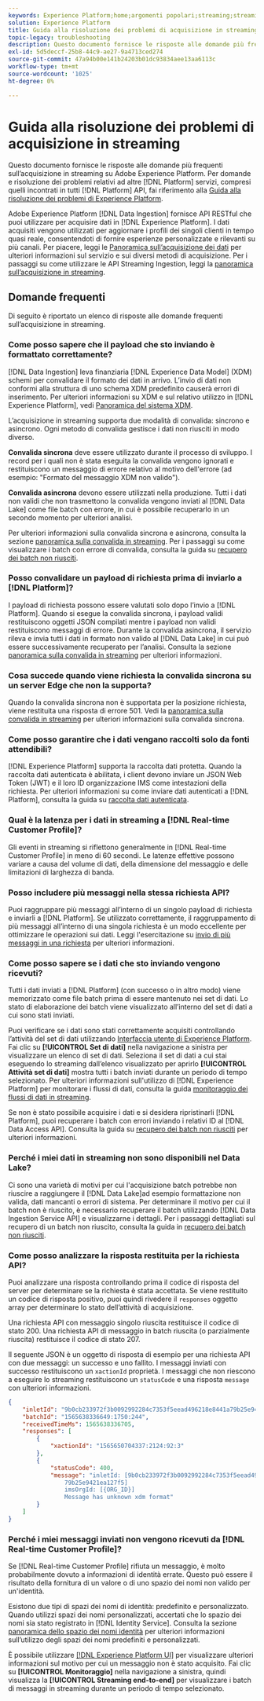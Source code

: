 ```yaml
---
keywords: Experience Platform;home;argomenti popolari;streaming;streaming ingestion;risoluzione dei problemi;streaming ingestion risoluzione dei problemi;streaming ingestion faq;faq;
solution: Experience Platform
title: Guida alla risoluzione dei problemi di acquisizione in streaming
topic-legacy: troubleshooting
description: Questo documento fornisce le risposte alle domande più frequenti sull’acquisizione in streaming su Adobe Experience Platform.
exl-id: 5d5deccf-25b8-44c9-ae27-9a4713ced274
source-git-commit: 47a94b00e141b24203b01dc93834aee13aa6113c
workflow-type: tm+mt
source-wordcount: '1025'
ht-degree: 0%

---
```


# Guida alla risoluzione dei problemi di acquisizione in streaming

Questo documento fornisce le risposte alle domande più frequenti sull’acquisizione in streaming su Adobe Experience Platform. Per domande e risoluzione dei problemi relativi ad altre [!DNL Platform] servizi, compresi quelli incontrati in tutti [!DNL Platform] API, fai riferimento alla [Guida alla risoluzione dei problemi di Experience Platform](../../landing/troubleshooting.md).

Adobe Experience Platform [!DNL Data Ingestion] fornisce API RESTful che puoi utilizzare per acquisire dati in [!DNL Experience Platform]. I dati acquisiti vengono utilizzati per aggiornare i profili dei singoli clienti in tempo quasi reale, consentendoti di fornire esperienze personalizzate e rilevanti su più canali. Per piacere, leggi le [Panoramica sull’acquisizione dei dati](../home.md) per ulteriori informazioni sul servizio e sui diversi metodi di acquisizione. Per i passaggi su come utilizzare le API Streaming Ingestion, leggi la [panoramica sull’acquisizione in streaming](../streaming-ingestion/overview.md).

## Domande frequenti

Di seguito è riportato un elenco di risposte alle domande frequenti sull’acquisizione in streaming.

### Come posso sapere che il payload che sto inviando è formattato correttamente?

[!DNL Data Ingestion] leva finanziaria [!DNL Experience Data Model] (XDM) schemi per convalidare il formato dei dati in arrivo. L’invio di dati non conformi alla struttura di uno schema XDM predefinito causerà errori di inserimento. Per ulteriori informazioni su XDM e sul relativo utilizzo in [!DNL Experience Platform], vedi [Panoramica del sistema XDM](../../xdm/home.md).

L’acquisizione in streaming supporta due modalità di convalida: sincrono e asincrono. Ogni metodo di convalida gestisce i dati non riusciti in modo diverso.

**Convalida sincrona** deve essere utilizzato durante il processo di sviluppo. I record per i quali non è stata eseguita la convalida vengono ignorati e restituiscono un messaggio di errore relativo al motivo dell&#39;errore (ad esempio: &quot;Formato del messaggio XDM non valido&quot;).

**Convalida asincrona** devono essere utilizzati nella produzione. Tutti i dati non validi che non trasmettono la convalida vengono inviati al [!DNL Data Lake] come file batch con errore, in cui è possibile recuperarlo in un secondo momento per ulteriori analisi.

Per ulteriori informazioni sulla convalida sincrona e asincrona, consulta la sezione [panoramica sulla convalida in streaming](../quality/streaming-validation.md). Per i passaggi su come visualizzare i batch con errore di convalida, consulta la guida su [recupero dei batch non riusciti](../quality/retrieve-failed-batches.md).

### Posso convalidare un payload di richiesta prima di inviarlo a [!DNL Platform]?

I payload di richiesta possono essere valutati solo dopo l’invio a [!DNL Platform]. Quando si esegue la convalida sincrona, i payload validi restituiscono oggetti JSON compilati mentre i payload non validi restituiscono messaggi di errore. Durante la convalida asincrona, il servizio rileva e invia tutti i dati in formato non valido al [!DNL Data Lake] in cui può essere successivamente recuperato per l’analisi. Consulta la sezione [panoramica sulla convalida in streaming](../quality/streaming-validation.md) per ulteriori informazioni.

### Cosa succede quando viene richiesta la convalida sincrona su un server Edge che non la supporta?

Quando la convalida sincrona non è supportata per la posizione richiesta, viene restituita una risposta di errore 501. Vedi la [panoramica sulla convalida in streaming](../quality/streaming-validation.md) per ulteriori informazioni sulla convalida sincrona.

### Come posso garantire che i dati vengano raccolti solo da fonti attendibili?

[!DNL Experience Platform] supporta la raccolta dati protetta. Quando la raccolta dati autenticata è abilitata, i client devono inviare un JSON Web Token (JWT) e il loro ID organizzazione IMS come intestazioni della richiesta. Per ulteriori informazioni su come inviare dati autenticati a [!DNL Platform], consulta la guida su [raccolta dati autenticata](../tutorials/create-authenticated-streaming-connection.md).

### Qual è la latenza per i dati in streaming a [!DNL Real-time Customer Profile]?

Gli eventi in streaming si riflettono generalmente in [!DNL Real-time Customer Profile] in meno di 60 secondi. Le latenze effettive possono variare a causa del volume di dati, della dimensione del messaggio e delle limitazioni di larghezza di banda.

### Posso includere più messaggi nella stessa richiesta API?

Puoi raggruppare più messaggi all’interno di un singolo payload di richiesta e inviarli a [!DNL Platform]. Se utilizzato correttamente, il raggruppamento di più messaggi all’interno di una singola richiesta è un modo eccellente per ottimizzare le operazioni sui dati. Leggi l&#39;esercitazione su [invio di più messaggi in una richiesta](../tutorials/streaming-multiple-messages.md) per ulteriori informazioni.

### Come posso sapere se i dati che sto inviando vengono ricevuti?

Tutti i dati inviati a [!DNL Platform] (con successo o in altro modo) viene memorizzato come file batch prima di essere mantenuto nei set di dati. Lo stato di elaborazione dei batch viene visualizzato all’interno del set di dati a cui sono stati inviati.

Puoi verificare se i dati sono stati correttamente acquisiti controllando l’attività del set di dati utilizzando [Interfaccia utente di Experience Platform](https://platform.adobe.com). Fai clic su **[!UICONTROL Set di dati]** nella navigazione a sinistra per visualizzare un elenco di set di dati. Seleziona il set di dati a cui stai eseguendo lo streaming dall’elenco visualizzato per aprirlo **[!UICONTROL Attività set di dati]** mostra tutti i batch inviati durante un periodo di tempo selezionato. Per ulteriori informazioni sull&#39;utilizzo di [!DNL Experience Platform] per monitorare i flussi di dati, consulta la guida [monitoraggio dei flussi di dati in streaming](../quality/monitor-data-ingestion.md).

Se non è stato possibile acquisire i dati e si desidera ripristinarli [!DNL Platform], puoi recuperare i batch con errori inviando i relativi ID al [!DNL Data Access API]. Consulta la guida su [recupero dei batch non riusciti](../quality/retrieve-failed-batches.md) per ulteriori informazioni.

### Perché i miei dati in streaming non sono disponibili nel Data Lake?

Ci sono una varietà di motivi per cui l&#39;acquisizione batch potrebbe non riuscire a raggiungere il [!DNL Data Lake]ad esempio formattazione non valida, dati mancanti o errori di sistema. Per determinare il motivo per cui il batch non è riuscito, è necessario recuperare il batch utilizzando [!DNL Data Ingestion Service API] e visualizzarne i dettagli. Per i passaggi dettagliati sul recupero di un batch non riuscito, consulta la guida in [recupero dei batch non riusciti](../quality/retrieve-failed-batches.md).

### Come posso analizzare la risposta restituita per la richiesta API?

Puoi analizzare una risposta controllando prima il codice di risposta del server per determinare se la richiesta è stata accettata. Se viene restituito un codice di risposta positivo, puoi quindi rivedere il `responses` oggetto array per determinare lo stato dell’attività di acquisizione.

Una richiesta API con messaggio singolo riuscita restituisce il codice di stato 200. Una richiesta API di messaggio in batch riuscita (o parzialmente riuscita) restituisce il codice di stato 207.

Il seguente JSON è un oggetto di risposta di esempio per una richiesta API con due messaggi: un successo e uno fallito. I messaggi inviati con successo restituiscono un `xactionId` proprietà. I messaggi che non riescono a eseguire lo streaming restituiscono un `statusCode` e una risposta `message` con ulteriori informazioni.

```JSON
{
    "inletId": "9b0cb233972f3b0092992284c7353f5eead496218e8441a79b25e9421ea127f5",
    "batchId": "1565638336649:1750:244",
    "receivedTimeMs": 1565638336705,
    "responses": [
        {
            "xactionId": "1565650704337:2124:92:3"
        },
        {
            "statusCode": 400,
            "message": "inletId: [9b0cb233972f3b0092992284c7353f5eead496218e8441a
                79b25e9421ea127f5] 
                imsOrgId: [{ORG_ID}] 
                Message has unknown xdm format"
        }
    ]
}
```

### Perché i miei messaggi inviati non vengono ricevuti da [!DNL Real-time Customer Profile]?

Se [!DNL Real-time Customer Profile] rifiuta un messaggio, è molto probabilmente dovuto a informazioni di identità errate. Questo può essere il risultato della fornitura di un valore o di uno spazio dei nomi non valido per un&#39;identità.

Esistono due tipi di spazi dei nomi di identità: predefinito e personalizzato. Quando utilizzi spazi dei nomi personalizzati, accertati che lo spazio dei nomi sia stato registrato in [!DNL Identity Service]. Consulta la sezione [panoramica dello spazio dei nomi identità](../../identity-service/namespaces.md) per ulteriori informazioni sull’utilizzo degli spazi dei nomi predefiniti e personalizzati.

È possibile utilizzare [[!DNL Experience Platform UI]](https://platform.adobe.com) per visualizzare ulteriori informazioni sul motivo per cui un messaggio non è stato acquisito. Fai clic su **[!UICONTROL Monitoraggio]** nella navigazione a sinistra, quindi visualizza la **[!UICONTROL Streaming end-to-end]** per visualizzare i batch di messaggi in streaming durante un periodo di tempo selezionato.
